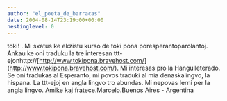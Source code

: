 ```yaml
---
author: "el_poeta_de_barracas"
date: 2004-08-14T23:19:00+00:00
nestinglevel: 0
---
```

toki! . Mi sxatus ke ekzistu kurso de toki pona poresperantoparolantoj. Ankau ke oni traduku la tre interesan ttt-ejonhttp://[http://www.tokipona.bravehost.com/](http://www.tokipona.bravehost.com/). Mi interesas pro la Hangulleterado. Se oni tradukas al Esperanto, mi povos traduki al mia denaskalingvo, la hispana. La ttt-ejoj en angla lingvo tro abundas. Mi nepovas lerni per la angla lingvo. Amike kaj fratece.Marcelo.Buenos Aires - Argentina